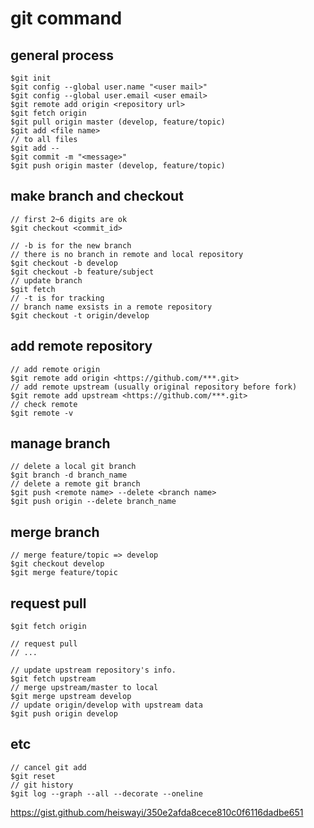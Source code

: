 # git command

## general process
```
$git init
$git config --global user.name "<user mail>"
$git config --global user.email <user email>
$git remote add origin <repository url>
$git fetch origin
$git pull origin master (develop, feature/topic)
$git add <file name>
// to all files
$git add --
$git commit -m "<message>"
$git push origin master (develop, feature/topic)
```
## make branch and checkout
```
// first 2~6 digits are ok
$git checkout <commit_id>

// -b is for the new branch
// there is no branch in remote and local repository
$git checkout -b develop
$git checkout -b feature/subject
// update branch
$git fetch 
// -t is for tracking
// branch name exsists in a remote repository
$git checkout -t origin/develop 
```
## add remote repository
```
// add remote origin
$git remote add origin <https://github.com/***.git>
// add remote upstream (usually original repository before fork)
$git remote add upstream <https://github.com/***.git>
// check remote
$git remote -v
```

## manage branch
```
// delete a local git branch
$git branch -d branch_name 
// delete a remote git branch
$git push <remote name> --delete <branch name> 
$git push origin --delete branch_name
```

## merge branch
```
// merge feature/topic => develop
$git checkout develop
$git merge feature/topic
```

## request pull
```
$git fetch origin

// request pull
// ...

// update upstream repository's info.
$git fetch upstream
// merge upstream/master to local
$git merge upstream develop
// update origin/develop with upstream data
$git push origin develop
```

## etc
```
// cancel git add
$git reset 
// git history
$git log --graph --all --decorate --oneline 
```

https://gist.github.com/heiswayi/350e2afda8cece810c0f6116dadbe651

